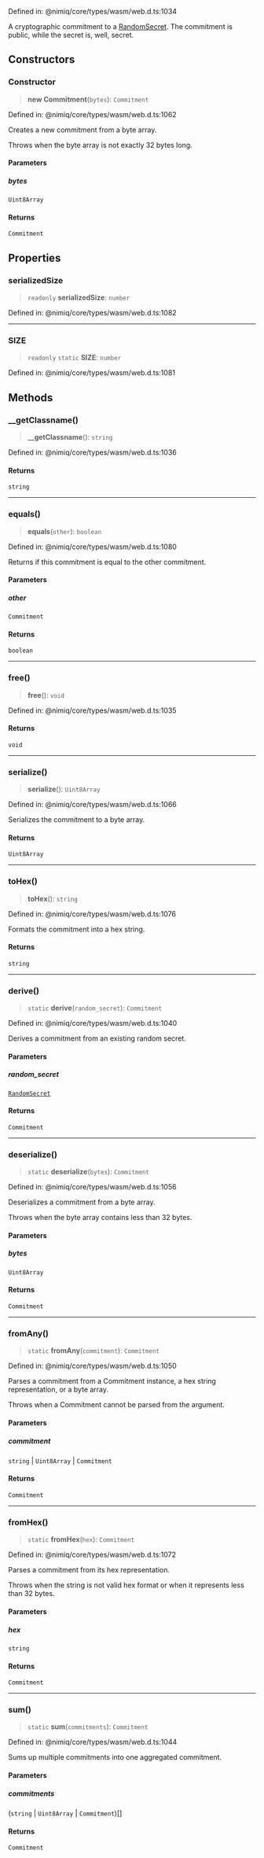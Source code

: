 Defined in: @nimiq/core/types/wasm/web.d.ts:1034

A cryptographic commitment to a [RandomSecret](RandomSecret.md). The commitment is public, while the secret is, well, secret.

## Constructors

### Constructor

> **new Commitment**(`bytes`): `Commitment`

Defined in: @nimiq/core/types/wasm/web.d.ts:1062

Creates a new commitment from a byte array.

Throws when the byte array is not exactly 32 bytes long.

#### Parameters

##### bytes

`Uint8Array`

#### Returns

`Commitment`

## Properties

### serializedSize

> `readonly` **serializedSize**: `number`

Defined in: @nimiq/core/types/wasm/web.d.ts:1082

***

### SIZE

> `readonly` `static` **SIZE**: `number`

Defined in: @nimiq/core/types/wasm/web.d.ts:1081

## Methods

### \_\_getClassname()

> **\_\_getClassname**(): `string`

Defined in: @nimiq/core/types/wasm/web.d.ts:1036

#### Returns

`string`

***

### equals()

> **equals**(`other`): `boolean`

Defined in: @nimiq/core/types/wasm/web.d.ts:1080

Returns if this commitment is equal to the other commitment.

#### Parameters

##### other

`Commitment`

#### Returns

`boolean`

***

### free()

> **free**(): `void`

Defined in: @nimiq/core/types/wasm/web.d.ts:1035

#### Returns

`void`

***

### serialize()

> **serialize**(): `Uint8Array`

Defined in: @nimiq/core/types/wasm/web.d.ts:1066

Serializes the commitment to a byte array.

#### Returns

`Uint8Array`

***

### toHex()

> **toHex**(): `string`

Defined in: @nimiq/core/types/wasm/web.d.ts:1076

Formats the commitment into a hex string.

#### Returns

`string`

***

### derive()

> `static` **derive**(`random_secret`): `Commitment`

Defined in: @nimiq/core/types/wasm/web.d.ts:1040

Derives a commitment from an existing random secret.

#### Parameters

##### random\_secret

[`RandomSecret`](RandomSecret.md)

#### Returns

`Commitment`

***

### deserialize()

> `static` **deserialize**(`bytes`): `Commitment`

Defined in: @nimiq/core/types/wasm/web.d.ts:1056

Deserializes a commitment from a byte array.

Throws when the byte array contains less than 32 bytes.

#### Parameters

##### bytes

`Uint8Array`

#### Returns

`Commitment`

***

### fromAny()

> `static` **fromAny**(`commitment`): `Commitment`

Defined in: @nimiq/core/types/wasm/web.d.ts:1050

Parses a commitment from a Commitment instance, a hex string representation, or a byte array.

Throws when a Commitment cannot be parsed from the argument.

#### Parameters

##### commitment

`string` | `Uint8Array` | `Commitment`

#### Returns

`Commitment`

***

### fromHex()

> `static` **fromHex**(`hex`): `Commitment`

Defined in: @nimiq/core/types/wasm/web.d.ts:1072

Parses a commitment from its hex representation.

Throws when the string is not valid hex format or when it represents less than 32 bytes.

#### Parameters

##### hex

`string`

#### Returns

`Commitment`

***

### sum()

> `static` **sum**(`commitments`): `Commitment`

Defined in: @nimiq/core/types/wasm/web.d.ts:1044

Sums up multiple commitments into one aggregated commitment.

#### Parameters

##### commitments

(`string` \| `Uint8Array` \| `Commitment`)[]

#### Returns

`Commitment`
